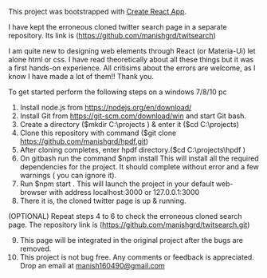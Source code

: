 This project was bootstrapped with [Create React App](https://github.com/facebookincubator/create-react-app).

I have kept the erroneous cloned twitter search page in a separate repository. Its link is 
(https://github.com/manishgrd/twitsearch)

I am quite new to designing web elements through React (or
Materia-Ui) let alone html or css. I have read theoretically about all these things but it was a first hands-on
experience. All critisims about the errors are welcome, as I know I have made a lot of them!! Thank you.

To get started perform the following steps on a windows 7/8/10 pc
1.	Install node.js from https://nodejs.org/en/download/
2.	Install Git from https://git-scm.com/download/win and start Git bash.
3.	Create a directory ($mkdir C:\projects ) & enter it ($cd C:\projects)
4.	Clone this repository with command ($git clone https://github.com/manishgrd/hpdf.git)
5.  After cloning completes, enter hpdf directory.($cd C:\projects\hpdf )
6.	On gitbash run the command $npm install
    This will install all the required dependencies for the project.
    It should complete without error and a few warnings ( you can ignore it).
7.	Run $npm start . This will launch the project in your default web-browser
    with address localhost:3000 or 127.0.0.1:3000
8.	There it is, the cloned twitter page is up & running. 

(OPTIONAL)	Repeat steps 4 to 6 to check the erroneous cloned search page. 
The repository link is (https://github.com/manishgrd/twitsearch.git)

9.	This page will be integrated in the original project after the bugs are removed.
10.	This project is not bug free. Any comments or feedback is appreciated. Drop an email at manish160490@gmail.com
